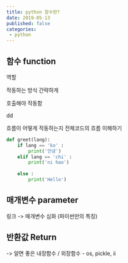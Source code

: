 ```yaml
---
title: python 함수란? 
date: 2019-05-13
published: false
categories:
 - python
---
```






## 함수 function



역할



작동하는 방식 간략하게

  호출해야 작동함 

dd

흐름이 어떻게 작동하는지 전체코드의 흐름 이해하기



```python
def greet(lang):
    if lang == 'ko' :
        print('안녕')
    elif lang == 'chi' :
        print('ni hao')
       
   	else :
        print('Hello')
```





## 매개변수 parameter



링크 -> 매개변수 심화 (파이썬만의 특징)





## 반환값 Return







-> 알면 좋은 내장함수 / 외장함수 - os, pickle, ii